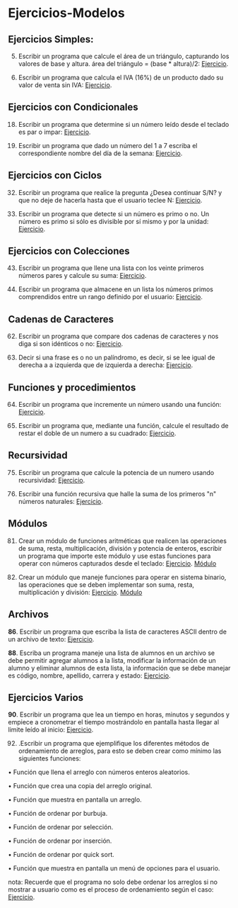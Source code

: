 # Ejercicios-Modelos

## Ejercicios Simples:

5. Escribir un programa que calcule el área de un triángulo, capturando los valores de base y altura. área del triángulo = (base * altura)/2: [Ejercicio](https://github.com/NeilPolitum/Ejercicios-Modelos/blob/master/areaTriangulo.py).

11. Escribir un programa que calcula el IVA (16%) de un producto dado su valor de venta sin IVA: [Ejercicio](https://github.com/NeilPolitum/Ejercicios-Modelos/blob/master/Simples_5_iva.py).

## Ejercicios con Condicionales

18. Escribir un programa que determine si un número leído desde el teclado es par o impar: [Ejercicio](https://github.com/NeilPolitum/Ejercicios-Modelos/blob/master/parimpar.py).

21. Escribir un programa que dado un número del 1 a 7 escriba el correspondiente nombre del día de la semana: [Ejercicio](https://github.com/NeilPolitum/Ejercicios-Modelos/blob/master/semana.py).

## Ejercicios con Ciclos

32. Escribir un programa que realice la pregunta ¿Desea continuar S/N? y que no deje de hacerla hasta que el usuario teclee N: [Ejercicio](https://github.com/NeilPolitum/Ejercicios-Modelos/blob/master/ciclos_32_pregunta.py).

38. Escribir un programa que detecte si un número es primo o no. Un número es primo si sólo es divisible por sí mismo y por la unidad: [Ejercicio](https://github.com/NeilPolitum/Ejercicios-Modelos/blob/master/primos.py).

## Ejercicios con Colecciones

43. Escribir un programa que llene una lista con los veinte primeros números pares y calcule su suma: [Ejercicio](https://github.com/NeilPolitum/Ejercicios-Modelos/blob/master/pares.py).

53. Escribir un programa que almacene en un lista los números primos comprendidos entre un rango definido por el usuario: [Ejercicio](https://github.com/NeilPolitum/Ejercicios-Modelos/blob/master/colecciones_53_lista_primos.py).

## Cadenas de Caracteres

62. Escribir un programa que compare dos cadenas de caracteres y nos diga si son idénticos o no: [Ejercicio](https://github.com/NeilPolitum/Ejercicios-Modelos/blob/master/cadena.py).

63. Decir si una frase es o no un palíndromo, es decir, si se lee igual de derecha a a izquierda que de izquierda a derecha: [Ejercicio](https://github.com/NeilPolitum/Ejercicios-Modelos/blob/master/palíndroma.py).

## Funciones y procedimientos

64. Escribir un programa que incremente un número usando una función: [Ejercicio](https://github.com/NeilPolitum/Ejercicios-Modelos/blob/master/funcYproc_64_incremento.py).

68. Escribir un programa que, mediante una función, calcule el resultado de restar el doble de un numero a su cuadrado: [Ejercicio](https://github.com/NeilPolitum/Ejercicios-Modelos/blob/master/fundobleexp68.py).

## Recursividad

75. Escribir un programa que calcule la potencia de un numero usando recursividad: [Ejercicio](https://github.com/NeilPolitum/Ejercicios-Modelos/blob/master/potenciaRec.py).

79. Escribir una función recursiva que halle la suma de los primeros "n" números naturales: [Ejercicio](https://github.com/NeilPolitum/Ejercicios-Modelos/blob/master/Recursividad_79_suma.py).

## Módulos

81. Crear un módulo de funciones aritméticas que realicen las operaciones de suma, resta, multiplicación, división y potencia de enteros, escribir un programa que importe este módulo y use estas funciones para operar con números capturados desde el teclado: [Ejercicio](https://github.com/NeilPolitum/Ejercicios-Modelos/blob/master/moduloEntero.py). [Módulo](https://github.com/NeilPolitum/Ejercicios-Modelos/blob/master/operacionesEntero.py)

83. Crear un módulo que maneje funciones para operar en sistema binario, las operaciones que se deben implementar son suma, resta, multiplicación y división: [Ejercicio](https://github.com/NeilPolitum/Ejercicios-Modelos/blob/master/moduloBinario.py). [Módulo](https://github.com/NeilPolitum/Ejercicios-Modelos/blob/master/operacionesBinario.py)

## Archivos

**86**. Escribir un programa que escriba la lista de caracteres ASCII dentro de un archivo de texto: [Ejercicio](https://github.com/NeilPolitum/Ejercicios-Modelos/blob/master/.py).

**88**. Escriba un programa maneje una lista de alumnos en un archivo se debe permitir agregar alumnos a la lista, modificar la información de un alumno y eliminar alumnos de esta lista, la información que se debe manejar es código, nombre, apellido, carrera y estado: [Ejercicio](https://github.com/NeilPolitum/Ejercicios-Modelos/blob/master/.py).

## Ejercicios Varios

**90**. Escribir un programa que lea un tiempo en horas, minutos y segundos y empiece a cronometrar el tiempo mostrándolo en pantalla hasta llegar al limite leído al inicio: [Ejercicio](https://github.com/NeilPolitum/Ejercicios-Modelos/blob/master/.py).

92. .Escribir un programa que ejemplifique los diferentes métodos de ordenamiento de arreglos, para esto se deben crear como mínimo las siguientes funciones: 

• Función que llena el arreglo con números enteros aleatorios. 

• Función que crea una copia del arreglo original. 

• Función que muestra en pantalla un arreglo. 

• Función de ordenar por burbuja. 

• Función de ordenar por selección. 

• Función de ordenar por inserción. 

• Función de ordenar por quick sort. 

• Función que muestra en pantalla un menú de opciones para el usuario. 

nota: Recuerde que el programa no solo debe ordenar los arreglos si no mostrar a usuario como es el proceso de ordenamiento según el caso: [Ejercicio](https://github.com/NeilPolitum/Ejercicios-Modelos/blob/master/ejerVarios_92_ordenamiento.py).
